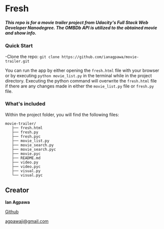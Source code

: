 # Fresh

##### This repo is for a movie trailer project from Udacity's Full Stack Web Developer Nanodegree.  The OMBDb API is utilized to the obtained movie and show info.    


### Quick Start
-Clone the repo: `git clone https://github.com/ianagpawa/movie-trailer.git`


You can run the app by either opening the `fresh.html` file with your browser or by executing `python movie_list.py` in the terminal while in the project directory.  Executing the python command will overwrite the `fresh.html` file if there are any changes made in either the `movie_list.py` file or `fresh.py` file.


### What's included
Within the project folder, you will find the following files:

```
movie-trailer/
   ├── fresh.html
   ├── fresh.py
   ├── fresh.pyc
   ├── movie_list.py
   ├── movie_search.py
   ├── movie_search.pyc
   ├── movie.pyc
   ├── README.md
   ├── video.py
   ├── video.pyc
   ├── visual.py
   └── visual.pyc
```

## Creator

**Ian Agpawa**

[Github](https://github.com/ianagpawa)

 agpawaji@gmail.com
